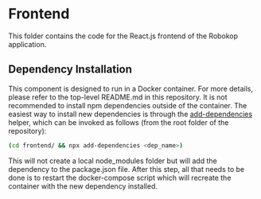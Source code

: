 # Frontend 

This folder contains the code for the React.js frontend of the Robokop application.

## Dependency Installation

This component is designed to run in a Docker container. For more details, please refer to the top-level README.md in this repository. It is not recommended to install npm dependencies outside of the container. The easiest way to install new dependencies is through the [add-dependencies](https://www.npmjs.com/package/npm-add-dependencies) helper, which can be invoked as follows (from the root folder of the repository):

```bash
(cd frontend/ && npx add-dependencies <dep_name>)
```

This will not create a local node\_modules folder but will add the dependency to the package.json file. After this step, all that needs to be done is to restart the docker-compose script which will recreate the container with the new dependency installed.
